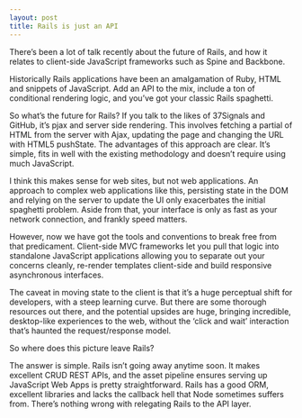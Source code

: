 ```yaml
---
layout: post
title: Rails is just an API
---
```

 

There’s been a lot of talk recently about the future of Rails, and how it relates to client-side JavaScript frameworks such as Spine and Backbone.

Historically Rails applications have been an amalgamation of Ruby, HTML and snippets of JavaScript. Add an API to the mix, include a ton of conditional rendering logic, and you’ve got your classic Rails spaghetti.

So what’s the future for Rails? If you talk to the likes of 37Signals and GitHub, it’s pjax and server side rendering. This involves fetching a partial of HTML from the server with Ajax, updating the page and changing the URL with HTML5 pushState. The advantages of this approach are clear. It’s simple, fits in well with the existing methodology and doesn’t require using much JavaScript.

I think this makes sense for web sites, but not web applications. An approach to complex web applications like this, persisting state in the DOM and relying on the server to update the UI only exacerbates the initial spaghetti problem. Aside from that, your interface is only as fast as your network connection, and frankly speed matters.

However, now we have got the tools and conventions to break free from that predicament. Client-side MVC frameworks let you pull that logic into standalone JavaScript applications allowing you to separate out your concerns cleanly, re-render templates client-side and build responsive asynchronous interfaces.

The caveat in moving state to the client is that it’s a huge perceptual shift for developers, with a steep learning curve. But there are some thorough resources out there, and the potential upsides are huge, bringing incredible, desktop-like experiences to the web, without the ‘click and wait’ interaction that’s haunted the request/response model.

So where does this picture leave Rails?

The answer is simple. Rails isn’t going away anytime soon. It makes excellent CRUD REST APIs, and the asset pipeline ensures serving up JavaScript Web Apps is pretty straightforward. Rails has a good ORM, excellent libraries and lacks the callback hell that Node sometimes suffers from. There’s nothing wrong with relegating Rails to the API layer.
